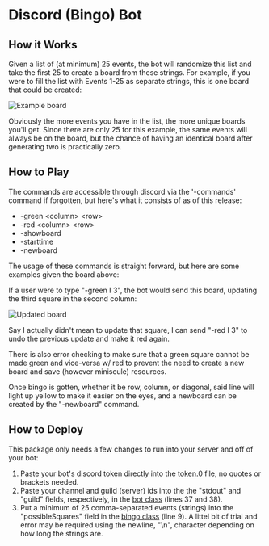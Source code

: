# Discord (Bingo) Bot

## How it Works

Given a list of (at minimum) 25 events, the bot will randomize this list and take the first 25 to create a board from these strings. For example, if you were to fill the list with Events 1-25 as separate strings, this is one board that could be created:

![Example board](https://cdn.discordapp.com/attachments/854066615788109837/858849091931602994/BINGOedit.png)

Obviously the more events you have in the list, the more unique boards you'll get. Since there are only 25 for this example, the same events will always be on the board, but the chance of having an identical board after generating two is practically zero.

## How to Play

The commands are accessible through discord via the '-commands' command if forgotten, but here's what it consists of as of this release:

* -green \<column> \<row>
* -red \<column> \<row>
* -showboard 
* -starttime
* -newboard
 
The usage of these commands is straight forward, but here are some examples given the board above:
  
If a user were to type "-green I 3", the bot would send this board, updating the third square in the second column: 
  
![Updated board](https://cdn.discordapp.com/attachments/854066615788109837/858850390196224000/BINGOedit.png)
  
Say I actually didn't mean to update that square, I can send "-red I 3" to undo the previous update and make it red again.

There is also error checking to make sure that a green square cannot be made green and vice-versa w/ red to prevent the need to create a new board and save (however miniscule) resources.

Once bingo is gotten, whether it be row, column, or diagonal, said line will light up yellow to make it easier on the eyes, and a newboard can be created by the "-newboard" command.

## How to Deploy

This package only needs a few changes to run into your server and off of your bot:

1. Paste your bot's discord token directly into the [token.0](https://github.com/Ben-Dreslinski/DiscordBot/blob/main/lib/bot/token.0) file, no quotes or brackets needed.
2. Paste your channel and guild (server) ids into the the "stdout" and "guild" fields, respectively, in the [bot class](https://github.com/Ben-Dreslinski/DiscordBot/blob/main/lib/bot/__init__.py) (lines 37 and 38).
3. Put a minimum of 25 comma-separated events (strings) into the "possibleSquares" field in the [bingo class](https://github.com/Ben-Dreslinski/DiscordBot/blob/main/lib/bingo/__init__.py) (line 9). A littel bit of trial and error may be required using the newline, "\n", character depending on how long the strings are.
